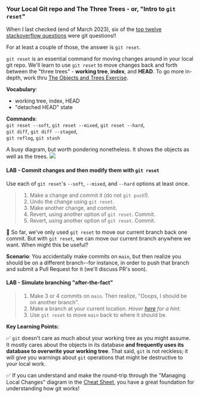 ### Your Local Git repo and The Three Trees - or, "Intro to `git reset`"
When I last checked (end of March 2023), six of the [top twelve stackoverflow questions](https://stackoverflow.com/questions?tab=Votes) were git questions!!

For at least a couple of those, the answer is `git reset`. 

`git reset` is an essential command for moving changes around in your local git repo.  We'll learn to use `git reset` to move changes back and forth between the "three trees" - **working tree**, **index**, and **HEAD**.  To go more in-depth, work thru [The Objects and Trees Exercise](objects-and-trees-exercise.md).

**Vocabulary**:
- working tree, index, HEAD
- "detached HEAD" state

**Commands**: <br>`git reset --soft`, `git reset --mixed`, `git reset --hard`,<br> `git diff`, `git diff --staged`,<br> `git reflog`, `git stash`

A busy diagram, but worth pondering nonetheless.  It shows the objects as well as the trees.
![](../images/GitThreeTrees.png)

#### LAB - Commit changes and then modify them with `git reset`
Use each of `git reset`'s `--soft`, `--mixed`, and `--hard` options at least once.
> 1. Make a change and commit it (do not `git push`!).
> 1. Undo the change using `git reset`.
> 1. Make another change, and commit.
> 1. Revert, using another option of `git reset`.  Commit.
> 1. Revert, using another option of `git reset`.  Commit.

🤔 So far, we've only used `git reset` to move our current branch back one commit.  But with `git reset`, we can move our current branch anywhere we want.  When might this be useful?

**Scenario**: You accidentally make commits on `main`, but then realize you should be on a different branch--for instance, in order to push that branch and submit a Pull Request for it (we'll discuss PR's soon).

#### LAB - Simulate branching "after-the-fact"
> 1. Make 3 or 4 commits on `main`.  Then realize, "Ooops, I should be on another branch".
> 1. Make a branch at your current location.  _Hover [here](doesnotexist.jpg, "'git branch mybranch' (not 'git checkout mybranch'!  Why is that?)") for a hint._
> 1. Use `git reset` to move `main` back to where it should be.

**Key Learning Points:**

✅ `git` doesn't care as much about your working tree as you might assume.  It mostly cares about the objects in its database **and frequently uses its database to overwrite your working tree**.  That said, `git` is not reckless; it will give you warnings about `git` operations that might be destructive to your local work.

✅ If you can understand and make the round-trip through the "Managing Local Changes" diagram in the [Cheat Sheet](/cheat-sheet.md), you have a great foundation for understanding how git works!
